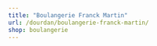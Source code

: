```yaml
---
title: "Boulangerie Franck Martin"
url: /dourdan/boulangerie-franck-martin/
shop: boulangerie
---
```

